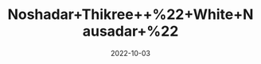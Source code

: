 ---
title: 'Noshadar+Thikree++%22+White+Nausadar+%22'
date: '2022-10-03' 
metatag: '' 
inventory: '0' 
draft: false 
# meta description 
shortDescripton: 'This+mineral+has+been+used+for+the+treatment+of%ef%bf%bdreducing+inflammation+from+the+body.+Patients+with+gastrointestinal+problems%2c+such+as+stomach+ulcers+and+indigestion+problems+can+be+treated+with+Noshadar+Thikri+benefits.'
description: 'Stone'
longdescription: ''
featured: True
# product Price
price: '30.0'
# Product Short Description
shortDescription: 'This+mineral+has+been+used+for+the+treatment+of%ef%bf%bdreducing+inflammation+from+the+body.+Patients+with+gastrointestinal+problems%2c+such+as+stomach+ulcers+and+indigestion+problems+can+be+treated+with+Noshadar+Thikri+benefits.'
productID: 'D53E290A-1329-ED11-9968-005056B3A416'
type: 'products'
category: 'Stone' 
thumnailproduct: 'https://eraconnect.blob.core.windows.net/product-images/aminsaddiquidawakhana/D53E290A-1329-ED11-9968-005056B3A416.webp' 
images:
  - image: 'https://eraconnect.blob.core.windows.net/product-images/aminsaddiquidawakhana/D53E290A-1329-ED11-9968-005056B3A416.webp'  
Variants:
---